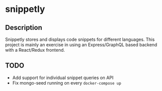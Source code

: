# snippetly

## Description

Snippetly stores and displays code snippets for different languages. This
project is mainly an exercise in using an Express/GraphQL based backend with a
React/Redux frontend.

## TODO

- Add support for individual snippet queries on API
- Fix mongo-seed running on every `docker-compose up`
